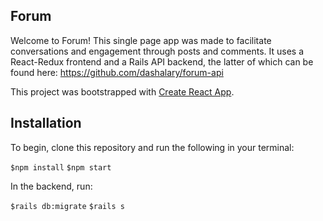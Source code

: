 ## Forum

Welcome to Forum! This single page app was made to facilitate conversations and engagement through posts and comments. It uses a React-Redux frontend and a Rails API backend, the latter of which can be found here: https://github.com/dashalary/forum-api

This project was bootstrapped with [Create React App](https://github.com/facebook/create-react-app).


## Installation

To begin, clone this repository and run the following in your terminal:

``$npm install``
``$npm start``


In the backend, run:

``$rails db:migrate``
``$rails s``






